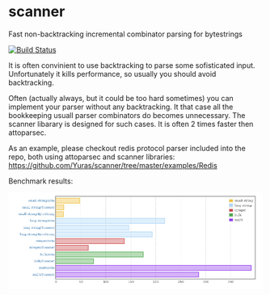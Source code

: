 # scanner
Fast non-backtracking incremental combinator parsing for bytestrings

[![Build Status](https://travis-ci.org/Yuras/scanner.svg?branch=master)](https://travis-ci.org/Yuras/scanner)

It is often convinient to use backtracking to parse some sofisticated
input. Unfortunately it kills performance, so usually you should avoid
backtracking.

Often (actually always, but it could be too hard sometimes) you can
implement your parser without any backtracking. It that case all the
bookkeeping usuall parser combinators do becomes unnecessary. The
scanner libarary is designed for such cases. It is often 2 times faster
then attoparsec.

As an example, please checkout redis protocol parser included into the
repo, both using attoparsec and scanner libraries:
https://github.com/Yuras/scanner/tree/master/examples/Redis

Benchmark results:

![Bechmark results](https://raw.githubusercontent.com/Yuras/scanner/master/bench/bench.png)
